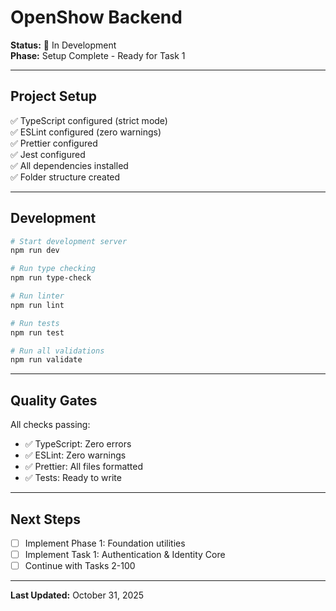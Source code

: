 # OpenShow Backend

**Status:** 🚧 In Development  
**Phase:** Setup Complete - Ready for Task 1

---

## Project Setup

✅ TypeScript configured (strict mode)  
✅ ESLint configured (zero warnings)  
✅ Prettier configured  
✅ Jest configured  
✅ All dependencies installed  
✅ Folder structure created  

---

## Development

```bash
# Start development server
npm run dev

# Run type checking
npm run type-check

# Run linter
npm run lint

# Run tests
npm run test

# Run all validations
npm run validate
```

---

## Quality Gates

All checks passing:
- ✅ TypeScript: Zero errors
- ✅ ESLint: Zero warnings
- ✅ Prettier: All files formatted
- ✅ Tests: Ready to write

---

## Next Steps

- [ ] Implement Phase 1: Foundation utilities
- [ ] Implement Task 1: Authentication & Identity Core
- [ ] Continue with Tasks 2-100

---

**Last Updated:** October 31, 2025

